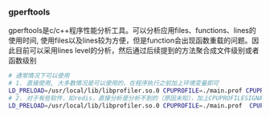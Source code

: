 ### gperftools
gperftools是c/c++程序性能分析工具。可以分析应用files、functions、lines的使用时间, 使用files以及lines较为方便，但是function会出现函数重载的问题。因此目前可以采用lines level的分析，然后通过后续提到的方法聚合成文件级别或者函数级别
```bash
# 通常情况下可以使用
# 1. 直接使用, 大多数情况是可以使用的，在程序执行之前加上环境变量即可
LD_PRELOAD=/usr/local/lib/libprofiler.so.0 CPUPROFILE=./main.prof CPUPROFILE_FREQUENCY=1000 a.out
# 2. 对于有些软件，如redis，直接分析是分析不到的（原因未知），加上CPUPROFILESIGNAL=12
LD_PRELOAD=/usr/local/lib/libprofiler.so.0 CPUPROFILE=./main.prof  CPUPROFILE_FREQUENCY=1000 CPUPROFILESIGNAL=12
```
